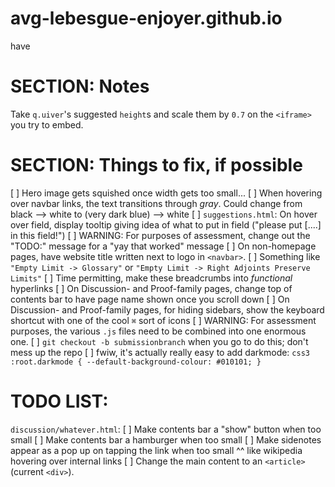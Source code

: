 # avg-lebesgue-enjoyer.github.io
have



# SECTION: Notes
Take `q.uiver`'s suggested `height`s and scale them by `0.7` on the `<iframe>` you try to embed.



# SECTION: Things to fix, if possible
  [ ] Hero image gets squished once width gets too small...
  [ ] When hovering over navbar links, the text transitions through *gray*. 
    Could change from black --> white to (very dark blue) --> white
  [ ] `suggestions.html`: On hover over field, display tooltip giving idea of what to put in field ("please put [....] in this field!")
    [ ] WARNING: For purposes of assessment, change out the "TODO:" message for a "yay that worked" message
  [ ] On non-homepage pages, have website title written next to logo in `<navbar>`.
    [ ] Something like `"Empty Limit -> Glossary"` or `"Empty Limit -> Right Adjoints Preserve Limits"`
      [ ] Time permitting, make these breadcrumbs into *functional* hyperlinks
  [ ] On Discussion- and Proof-family pages, change top of contents bar to have page name shown once you scroll down
  [ ] On Discussion- and Proof-family pages, for hiding sidebars, show the keyboard shortcut with one of the cool `⌘` sort of icons
  [ ] WARNING: For assessment purposes, the various `.js` files need to be combined into one enormous one.
    [ ] `git checkout -b submissionbranch` when you go to do this; don't mess up the repo
  [ ] fwiw, it's actually really easy to add darkmode:
    ```css3
    :root.darkmode {
      --default-background-colour: #010101;
    }
    ```


# TODO LIST:
`discussion/whatever.html`:
  [ ] Make contents bar a "show" button when too small
  [ ] Make contents bar a hamburger when too small
  [ ] Make sidenotes appear as a pop up on tapping the link when too small
    ^^ like wikipedia hovering over internal links
  [ ] Change the main content to an `<article>` (current `<div>`).
